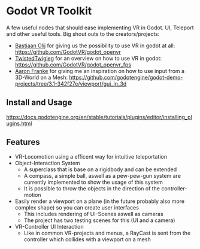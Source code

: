 # Godot VR Toolkit

A few useful nodes that should ease implementing VR in Godot. UI, Teleport and other useful tools.
Big shout outs to the creators/projects:

* [Bastiaan Olij](https://github.com/BastiaanOlij) for giving us the possibility to use VR in godot at all:
  https://github.com/GodotVR/godot_openvr
* [TwistedTwigleg](https://github.com/TwistedTwigleg) for an overview on how to use VR in godot:
  https://github.com/GodotVR/godot_openvr_fps
* [Aaron Franke](https://github.com/aaronfranke) for giving me an inspiration on how to use input from a 3D-World on a Mesh: 
  https://github.com/godotengine/godot-demo-projects/tree/3.1-342f27e/viewport/gui_in_3d

## Install and Usage

https://docs.godotengine.org/en/stable/tutorials/plugins/editor/installing_plugins.html

## Features

* VR-Locomotion using a efficent way for intuitive teleportation
* Object-Interaction System
  * A superclass that is base on a rigidbody and can be extended
  * A compass, a simple ball, aswell as a pew-pew-gun system are currently implemented to show the usage of this system
  * It is possible to throw the objects in the direction of the controller-motion
* Easily render a viewport on a plane (in the future probably also more complex shape) so you can create user interfaces
  * This includes rendering of UI-Scenes aswell as cameras
  * The project has two testing scenes for this (UI and a camera)
* VR-Controller UI Interaction
  * Like in common VR-projects and menus, a RayCast is sent from the controller which collides with a viewport on a mesh

